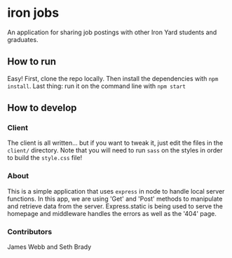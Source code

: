 # iron jobs

An application for sharing job postings with other Iron Yard students and graduates.

## How to run

Easy! First, clone the repo locally. Then install the dependencies with `npm install`.
Last thing: run it on the command line with `npm start`

## How to develop

### Client

The client is all written... but if you want to tweak it, just edit the files
in the `client/` directory. Note that you will need to run `sass` on the styles
in order to build the `style.css` file!


### About
This is a simple application that uses ``express`` in node to handle local server functions. In this app, we are using 'Get' and 'Post' methods to manipulate and retrieve data from the server. Express.static is being used to serve the homepage and middleware
handles the errors as well as the '404' page.

### Contributors
James Webb and Seth Brady
